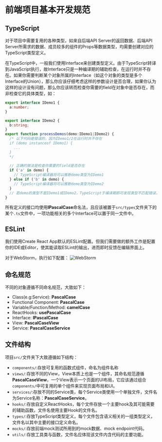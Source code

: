 # 前端项目基本开发规范
## TypeScript
对于项目中需要复用的各种类型，如来自后端API Server的返回数据、后端API Server所需求的数据、成员较多的组件的Props等数据类型，均需要创建对应的TypeScript类型定义。

在TypeScript中，一般我们使用Interface来创建类型定义。由于TypeScript转译到JavaScript执行，故Interface只是一种编译期的辅助检查，在运行时并不存在。如果你需要判断某个对象所属的Interface（如这个对象的类型是多个Interface的Union），那么你应该仔细考虑这样的参数设计是否合理，如果你认为这样的设计没有问题，那么你应该转而检查你需要的field在对象中是否存在，而非检查它的具体类型，如：
```typescript
export interface IDemo1 {
  a:number;
}

export interface IDemo2 {
  b:string;
}
export function processDemos(demo:IDemo1|IDemo2) {
  /* 以下代码是错误的，因为IDemo1/2在运行时并不存在
  if (demo instanceof IDemo1) {
    ...
  }
  */
  
  // 正确的做法是检查你需要的field是否存在
  if ('a' in demo) {
    // TypeScript编译器将可以推断demo类型为IDemo1
  } else if ('b' in demo) {
    // TypeScript编译器将可以推断demo类型为IDemo2
  }
  // 若demo的类型不是IDemo1或IDemo2，TypeScript于编译期即可发现类型不匹配错误，并终止编译
}
```
所有定义的接口均使用**IPascalCase**命名法，且应该被置于`src/types`文件夹下的某个`.ts`文件中，一项功能相关的多个Interface可以置于同一文件中。

## ESLint
我们使用Create React App默认的ESLint配置。但我们需要做的额外工作是配置你的IDE或Editor，使其能读取ESLint的输出，进而即时反馈在编辑界面上。

对于WebStorm，执行如下配置：
![WebStorm](https://i.loli.net/2020/07/15/RT5PpuDi73g4cWe.png)

## 命名规范
不同的对象遵循不同命名规范，大致如下：
* Class(e.g:Service): **PascalCase**
* Functional Component: **PascalCase**
* Variable/Function/Method: **camelCase**
* ReactHooks: **usePascalCase**
* Interface: **IPascalCase**
* View: **PascalCaseView**
* Service: **PascalCaseService**

## 文件结构
项目`src/`文件夹下大致遵循如下结构：
* `components/`:存放可复用的函数式组件，命名为组件名称
* `views/`:存放不同的View，View本质上也是一个组件，其命名规范遵循**PascalCaseView**，一个View表示一个页面的UI布局，它应该通过组合`components/`中可复用的单个组件来实现页面布局和UI。
* `services/`:存放不同的Service类，每个Service类使用一个单独文件，文件名为Service名称：**PascalCaseService**。
* `hooks/`:存放自定义ReactHooks，每个文件存放一个主要hook及其可能需要的辅助函数，文件名使用主要Hook的文件名。
* `types/`:存放TypeScript类型定义，每个文件包含语义相关的一组类型定义，文件名以其中主要的接口定义命名。
* `mocks/`:存放前端mock测试所用到的mock数据、mock endpoint代码。
* `utils/`:存放工具类与函数，文件名应体现该文件内含代码的主要功能。
